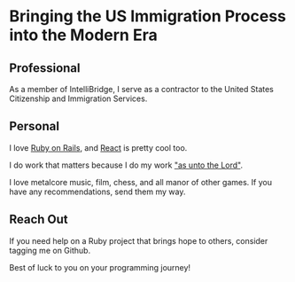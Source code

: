 # Bringing the US Immigration Process into the Modern Era

## Professional

As a member of IntelliBridge, I serve as a contractor to the United States Citizenship and Immigration Services.

## Personal

I love [Ruby on Rails](https://rubyonrails.org/), and [React](https://reactjs.org/) is pretty cool too.

I do work that matters because I do my work ["as unto the Lord"](https://www.biblegateway.com/passage/?search=Colossians%203%3A23-24&version=ESV).

I love metalcore music, film, chess, and all manor of other games. If you have any recommendations, send them my way.

## Reach Out

If you need help on a Ruby project that brings hope to others, consider tagging me on Github.

Best of luck to you on your programming journey!
